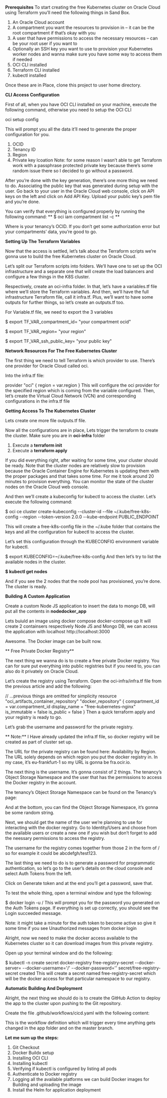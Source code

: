 **Prerequisites**
To start creating the free Kubernetes cluster on Oracle Cloud using Terraform you’ll need the following things in Sand Box.

1) An Oracle Cloud account
2) A compartment you want the resources to provision in – it can be the root compartment if that’s okay with you
3) A user that have permissions to access the necessary resources – can be your root user if you want to
4) Optionally an SSH key you want to use to provision your Kubernetes worker nodes and wanna make sure you have some way to access them if needed
5) OCI CLI installed
6) Terraform CLI installed
7) kubectl installed

Once these are in Place, clone this project to user home directory.

**CLI Access Configuration**

First of all, when you have OCI CLI installed on your machine, execute the following command, otherwise you need to setup the OCI CLI

oci setup config

This will prompt you all the data it’ll need to generate the proper configuration for you.
1) OCID
2) Tenancy ID
3) Region 
4) Private key lcoation
Note: for some reason I wasn’t able to get Terraform work with a passphrase protected private key because there’s some random issue there so I decided to go without a password.

After you’re done with the key generation, there’s one more thing we need to do. Associating the public key that was generated during setup with the user. Go back to your user in the Oracle Cloud web console, click on API keys on the left and click on Add API Key. Upload your public key’s pem file and you’re done.

You can verify that everything is configured properly by running the following command:
**
$ oci iam compartment list -c <tenancy-ocid>**

Where <tenancy-ocid> is your tenancy’s OCID. If you don’t get some authorization error but your compartments’ data, you’re good to go.

**Setting Up The Terraform Variables**
 
Now that the access is settled, let’s talk about the Terraform scripts we’re gonna use to build the free Kubernetes cluster on Oracle Cloud.

Let’s split our Terraform scripts into folders. We’ll have one to set up the OCI infrastructure and a separate one that will create the load balancers and configure a few things in the K8S cluster.

Respectively, create an oci-infra folder. In that, let’s have a variables.tf file where we’ll store the Terraform variables. And then, we’ll have the full infrastructure Terraform file, call it infra.tf. Plus, we’ll want to have some outputs for further things, so let’s create an outputs.tf too.
 
  For Variable.tf file, we need to export the 3 variables
  
$ export TF_VAR_compartment_id= "your compartment ocid"
 
$ export TF_VAR_region= "your region"
 
$ export TF_VAR_ssh_public_key= "your public key"
 
  
**Network Resources For The Free Kubernetes Cluster**
 
The first thing we need to tell Terraform is which provider to use. There’s one provider for Oracle Cloud called oci.

Into the infra.tf file:

provider "oci" {
  region = var.region
}
This will configure the oci provider for the specified region which is coming from the variable configured.
Then, let’s create the Virtual Cloud Network (VCN) and corresponding configurations in the infra.tf file
 
**Getting Access To The Kubernetes Cluster**

  Lets create one more file outputs.tf file.
  
  Now all the configurations are in place, Lets trigger the terraform to create the cluster. Make sure you are in **oci-infra** folder
  
1) Execute a **terraform init**
2) Execute a **terraform apply**

 If you did everything right, after waiting for some time, your cluster should be ready. Note that the cluster nodes are relatively slow to provision because the Oracle Container Engine for Kubernetes is updating them with the proper packages and that takes some time. For me it took around 20 minutes to provision everything. You can monitor the state of the cluster nodes on the Oracle Cloud web console.
 
  And then we’ll create a kubeconfig for kubectl to access the cluster. Let’s execute the following command:

$ oci ce cluster create-kubeconfig --cluster-id <cluster OCID> --file ~/.kube/free-k8s-config --region <region> --token-version 2.0.0 --kube-endpoint PUBLIC_ENDPOINT
  
  This will create a free-k8s-config file in the ~/.kube folder that contains the keys and all the configuration for kubectl to access the cluster.

Let’s set this configuration through the KUBECONFIG environment variable for kubectl.

$ export KUBECONFIG=~/.kube/free-k8s-config
And then let’s try to list the available nodes in the cluster.

**$ kubectl get nodes**
  
And if you see the 2 nodes that the node pool has provisioned, you’re done. The cluster is ready.

**Building A Custom Application**
 
 Create a custom Node JS application to insert the data to mongo DB, will put all the contents in **nodedocker_app**
 
 Lets buiuld an image using docker compose
 docker-compose up
 It will create 2 containsers respectively Node JS and Mongo DB, we can access the application with localhost
 http://localhost:3000
 
 Awesome. The Docker image can be built now.
 
** Free Private Docker Registry**
 
 The next thing we wanna do is to create a free private Docker registry. You can for sure put everything into public registries but if you need to, you can also do it privately on Oracle Cloud.

Let’s create the registry using Terraform. Open the oci-infra/infra.tf file from the previous article and add the following:

// ...previous things are omitted for simplicity
resource "oci_artifacts_container_repository" "docker_repository" {
  compartment_id = var.compartment_id
  display_name   = "free-kubernetes-nginx"
  is_immutable = false
  is_public    = false
}
Then a quick terraform apply and your registry is ready to go.

Let’s grab the username and password for the private registry.
 
** Note:** I Have already updated the infra.tf file, so docker registry will be created as part of cluster set up.
 
 The URL for the private registry can be found here: Availability by Region. The URL solely depends on which region you put the docker registry in. In my case, it’s eu-frankfurt-1 so my URL is gonna be fra.ocir.io.
 

The next thing is the username. It’s gonna consist of 2 things. The tenancy’s Object Storage Namespace and the user that has the permissions to access the Docker registry in the account.
 
The tenancy’s Object Storage Namespace can be found on the Tenancy’s page:
 
 And at the bottom, you can find the Object Storage Namespace, it’s gonna be some random string.

Next, we should get the name of the user we’re planning to use for interacting with the docker registry. Go to Identity/Users and choose from the available users or create a new one if you wish but don’t forget to add the neessary permissions to access the registry.

The username for the registry comes together from those 2 in the form of <object-storage-namespace>/<username> so for example it could be abcdefgh/test123.

The last thing we need to do is to generate a password for programmatic authentication, so let’s go to the user’s details on the cloud console and select Auth Tokens from the left.

Click on Generate token and at the end you’ll get a password, save that.

To test the whole thing, open a terminal window and type the following:

$ docker login -u <object-storage-namespace>/<username> <docker server>
This will prompt you for the password you generated on the Auth Tokens page. If everything is set up correctly, you should see the Login succeeded message.

Note: it might take a minute for the auth token to become active so give it some time if you see Unauthorized messages from docker login
 
 Alright, now we need to make the docker access available to the Kubernetes cluster so it can download images from this private registry.

Open up your terminal window and do the following:

$ kubectl -n <namespace> create secret docker-registry free-registry-secret --docker-server=<docker-server> --docker-username='<object-storage-namespace>/<username>' --docker-password='<password>'
secret/free-registry-secret created
This will create a secret named free-registry-secret which will be the docker access for that particular namespace to our registry.
 
**Automatic Building And Deployment**
 
 Alright, the next thing we should do is to create the GitHub Action to deploy the app to the cluster upon pushing to the Git repository.

Create the file .github/workflows/cicd.yaml with the following content:
 
 This is the workflow definition which will trigger every time anything gets changed in the app folder and on the master branch.
 
 **Let me sum up the steps:**
1. Git Checkout
2. Docker Buildx setup
3. Installing OCI CLI
4. Installing kubectl
5. Verifying if kubectl is configured by listing all pods
6. Authenticate to Docker registry
7. Logging all the available platforms we can build Docker images for Building and uploading the image
8. Install the Helm for application deployment
